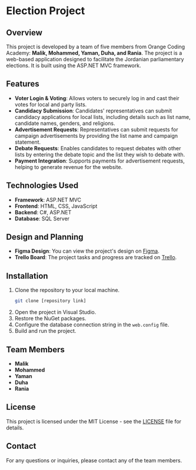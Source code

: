 
# Election Project

## Overview
This project is developed by a team of five members from Orange Coding Academy: **Malik, Mohammed, Yaman, Duha, and Rania**. The project is a web-based application designed to facilitate the Jordanian parliamentary elections. It is built using the ASP.NET MVC framework.

## Features
- **Voter Login & Voting**: Allows voters to securely log in and cast their votes for local and party lists.
- **Candidacy Submission**: Candidates' representatives can submit candidacy applications for local lists, including details such as list name, candidate names, genders, and religions.
- **Advertisement Requests**: Representatives can submit requests for campaign advertisements by providing the list name and campaign statement.
- **Debate Requests**: Enables candidates to request debates with other lists by entering the debate topic and the list they wish to debate with.
- **Payment Integration**: Supports payments for advertisement requests, helping to generate revenue for the website.

## Technologies Used
- **Framework**: ASP.NET MVC
- **Frontend**: HTML, CSS, JavaScript
- **Backend**: C#, ASP.NET
- **Database**: SQL Server

## Design and Planning
- **Figma Design**: You can view the project's design on [Figma](https://www.figma.com/design/eJ8gMQqWyEEsf4XkL0Ogp6/Untitled?node-id=0-1&t=MQAS8nyrgb4jHJq2-1).
- **Trello Board**: The project tasks and progress are tracked on [Trello](https://trello.com/invite/b/668f7acd1a05df3b5e310991/ATTI0147eb694ea8666af7fb1a10a78c8580D56256EC/al-nashama).

## Installation
1. Clone the repository to your local machine.
   ```bash
   git clone [repository link]
   ```
2. Open the project in Visual Studio.
3. Restore the NuGet packages.
4. Configure the database connection string in the `web.config` file.
5. Build and run the project.

## Team Members
- **Malik**
- **Mohammed**
- **Yaman**
- **Duha**
- **Rania**

## License
This project is licensed under the MIT License - see the [LICENSE](LICENSE) file for details.

## Contact
For any questions or inquiries, please contact any of the team members.

